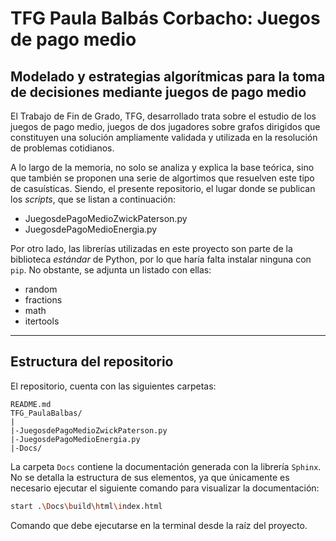 # TFG Paula Balbás Corbacho: Juegos de pago medio

## Modelado y estrategias algorítmicas para la toma de decisiones mediante juegos de pago medio

El Trabajo de Fin de Grado, TFG, desarrollado trata sobre el estudio de los juegos de pago medio, juegos de dos jugadores sobre grafos dirigidos que constituyen una solución ampliamente validada y utilizada en la resolución de problemas cotidianos.

A lo largo de la memoria, no solo se analiza y explica la base teórica, sino que también se proponen una serie de algortimos que resuelven este tipo de casuísticas. Siendo, el presente repositorio, el lugar donde se publican los *scripts*, que se listan a continuación:

- JuegosdePagoMedioZwickPaterson.py
- JuegosdePagoMedioEnergia.py

Por otro lado, las librerías utilizadas en este proyecto son parte de la biblioteca *estándar* de Python, por lo que haría falta instalar ninguna con `pip`. No obstante, se adjunta un listado con ellas:

- random
- fractions
- math
- itertools

----------------------------------------

## Estructura del repositorio

El repositorio, cuenta con las siguientes carpetas:
```
README.md
TFG_PaulaBalbas/
|
|-JuegosdePagoMedioZwickPaterson.py
|-JuegosdePagoMedioEnergia.py
|-Docs/
```

La carpeta `Docs` contiene la documentación generada con la librería `Sphinx`. No se detalla la estructura de sus elementos, ya que únicamente es necesario ejecutar el siguiente comando para visualizar la documentación:
```bash
start .\Docs\build\html\index.html
```
Comando que debe ejecutarse en la terminal desde la raíz del proyecto.

